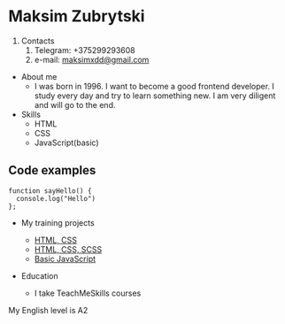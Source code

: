 # Maksim Zubrytski
1. Contacts
    1. Telegram: +375299293608
    2. e-mail: maksimxdd@gmail.com
* About me
    * I was born in 1996. I want to become a good frontend developer. I study every day and try to learn something new. I am very diligent and will go to the end.
* Skills
    * HTML
    * CSS
    * JavaScript(basic)
## Code examples
```
function sayHello() {  
  console.log("Hello")  
};  
```
* My training projects
    * [HTML, CSS](https://github.com/MaksimZubrytski/lesson_6)
    * [HTML, CSS, SCSS](https://github.com/MaksimZubrytski/TMS-final)
    * [Basic JavaScript](https://github.com/MaksimZubrytski/Todo-list)

* Education
    * I take TeachMeSkills courses
    
My English level is A2